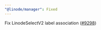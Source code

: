 ```yaml
---
"@linode/manager": Fixed
---
```


Fix LinodeSelectV2 label association ([#9298](https://github.com/linode/manager/pull/9298))
